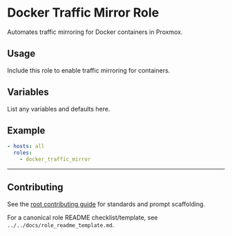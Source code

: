 # Docker Traffic Mirror Role

Automates traffic mirroring for Docker containers in Proxmox.

## Usage
Include this role to enable traffic mirroring for containers.

## Variables
List any variables and defaults here.

## Example
```yaml
- hosts: all
  roles:
    - docker_traffic_mirror
```

---

## Contributing
See the [root contributing guide](../../docs/contributing.md) for standards and prompt scaffolding.

For a canonical role README checklist/template, see `../../docs/role_readme_template.md`.